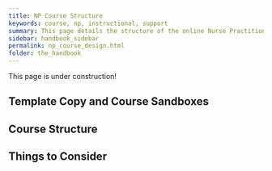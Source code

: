 ```yaml
---
title: NP Course Structure
keywords: course, np, instructional, support
summary: This page details the structure of the online Nurse Practitioner courses to provide some background rationale and methodology for using the templates that are copied into the course prior to every term.
sidebar: handbook_sidebar
permalink: np_course_design.html
folder: the_handbook
---
```


This page is under construction!

## Template Copy and Course Sandboxes

## Course Structure

## Things to Consider
